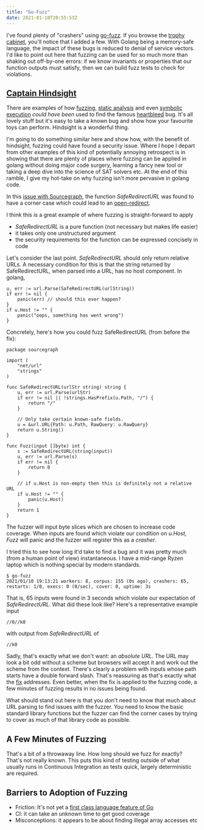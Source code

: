 ```yaml
---
title: "Go-Fuzz"
date: 2021-01-10T20:55:53Z
---
```


I've found plenty of "crashers" using [go-fuzz](https://github.com/dvyukov/go-fuzz). If you browse the [trophy cabinet](https://github.com/dvyukov/go-fuzz#trophies), you'll notice that I added a few. With Golang being a memory-safe language, the impact
of these bugs is reduced to denial of service vectors. I'd like to point out here that fuzzing can be used for so much more than shaking out off-by-one
errors: if we know invariants or properties that our function outputs must satisfy, then we can build fuzz tests to check for violations.

## [Captain Hindsight](https://southpark.fandom.com/wiki/Captain_Hindsight)

There are examples of how [fuzzing](https://google.github.io/clusterfuzz/setting-up-fuzzing/heartbleed-example/), [static analysis](https://blog.trailofbits.com/2014/04/27/using-static-analysis-and-clang-to-find-heartbleed/) and even [symbolic execution](https://blog.trailofbits.com/2018/04/04/vulnerability-modeling-with-binary-ninja/) _could have been_ used to find the famous [heartbleed](https://en.wikipedia.org/wiki/Heartbleed) bug.
It's all lovely stuff but it's easy to take a known bug and show how your favourite toys can perform. Hindsight is a wonderful thing.

I'm going to do something similar here and show how, with the benefit of hindsight, fuzzing could
have found a security issue. Where I hope I depart from other examples of this kind of potentially annoying retrospect is in showing that there are plenty of places where
fuzzing can be applied in golang without doing major code surgery, learning a fancy new tool or taking a deep dive into the science of SAT solvers etc.
At the end of this ramble, I give my hot-take on why fuzzing isn't more pervasive in golang code.

In this [issue with Sourcegraph](https://github.com/sourcegraph/sourcegraph/security/advisories/GHSA-mx43-r985-5h4m),
the function *SafeRedirectURL* was found to have a corner case which could lead to an [open-redirect](https://cheatsheetseries.owasp.org/cheatsheets/Unvalidated_Redirects_and_Forwards_Cheat_Sheet.html).

I think this is a great example of where fuzzing is straight-forward to apply

* *SafeRedirectURL* is a pure function (not necessary but makes life easier)
* it takes only one unstructured argument
* the security requirements for the function can be expressed concisely in code

Let's consider the last point. *SafeRedirectURL* should only return relative URLs. A necessary condition for this is that the string returned by SafeRedirectURL, when parsed into a URL, has no host component. In golang,

```golang
u, err := url.Parse(SafeRedirectURL(urlString))
if err != nil {
    panic(err) // should this ever happen?
}
if u.Host != "" {
    panic("oops, something has went wrong")
}
```

Concretely, here's how you could fuzz SafeRedirectURL (from before the fix):


```golang
package sourcegraph

import (
	"net/url"
	"strings"
)

func SafeRedirectURL(urlStr string) string {
	u, err := url.Parse(urlStr)
	if err != nil || !strings.HasPrefix(u.Path, "/") {
		return "/"
	}

	// Only take certain known-safe fields.
	u = &url.URL{Path: u.Path, RawQuery: u.RawQuery}
	return u.String()
}

func Fuzz(input []byte) int {
	s := SafeRedirectURL(string(input))
	u, err := url.Parse(s)
	if err != nil {
		return 0
	}

	// if u.Host is non-empty then this is definitely not a relative URL
	if u.Host != "" {
		panic(u.Host)
	}
	return 1
}
```

The fuzzer will input byte slices which are chosen to increase code coverage. When inputs are found which violate our condition on *u.Host*, *Fuzz* will panic
and the fuzzer will  register this as a _crasher_.

I tried this to see how long it'd take to find a bug and it was pretty much
(from a human point of view) instantaneous. I have a mid-range Ryzen laptop
which is nothing special by modern standards.

```shell
$ go-fuzz
2021/01/10 19:13:21 workers: 8, corpus: 155 (0s ago), crashers: 65, restarts: 1/0, execs: 0 (0/sec), cover: 0, uptime: 3s
```

That is, 65 inputs were found in 3 seconds which violate our expectation of *SafeRedirectURL*. What did these look like? Here's a representative example input

```shell
//0//k0
```

with output from *SafeRedirectURL* of

```shell
//k0
```

Sadly, that's exactly what we don't want: an _absolute URL_. The URL may look a bit odd without a scheme but browsers will accept it and work out the scheme from the
context. There's clearly a problem with inputs whose path starts have a double forward slash. That's reassuring as that's exactly what the [fix](https://github.com/sourcegraph/sourcegraph/pull/10167) addresses.
Even better, when the fix is applied to the fuzzing code, a few minutes of fuzzing results in no issues being found.

What should stand out here is that you don't need to know that much about URL parsing to find issues with the fuzzer. You need to know the basic standard library functions but the fuzzer can find the corner cases by trying to cover as much of that library code as possible.

## A Few Minutes of Fuzzing

That's a bit of a throwaway line. How long should we fuzz for exactly? That's not really known. This puts this kind of testing outside of what usually runs
in Continuous Integration as tests quick, largely deterministic are required.

## Barriers to Adoption of Fuzzing

* Friction: It's not yet a [first class language feature of Go](https://go.googlesource.com/proposal/+/master/design/draft-fuzzing.md#:~:text=The%20goal%20is%20to%20make%20fuzzing%20a%20first-class,the%20basis%20for%20experiments%20with%20different%20mutation%20engines.)
* CI: it can take an unknown time to get good coverage
* Misconceptions: it appears to be about finding illegal array accesses etc

